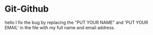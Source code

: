 # Git-Github
hello
I fix the bug by replacing the "PUT YOUR NAME"  and 'PUT YOUR EMAIL' in the file with my full name and email address.